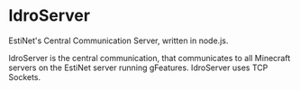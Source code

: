 # IdroServer
EstiNet's Central Communication Server, written in node.js.

IdroServer is the central communication, that communicates to all Minecraft servers on the EstiNet server running gFeatures.
IdroServer uses TCP Sockets.